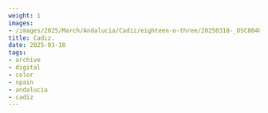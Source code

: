 ```yaml
---
weight: 1
images:
- /images/2025/March/Andalucia/Cadiz/eighteen-o-three/20250318-_DSC8048.jpg
title: Cadiz.
date: 2025-03-18
tags:
- archive
- digital
- color
- spain
- andalucia
- cadiz
---
```



